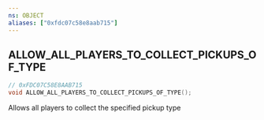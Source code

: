 ```yaml
---
ns: OBJECT
aliases: ["0xfdc07c58e8aab715"]
---
```

## ALLOW_ALL_PLAYERS_TO_COLLECT_PICKUPS_OF_TYPE

```c
// 0xFDC07C58E8AAB715
void ALLOW_ALL_PLAYERS_TO_COLLECT_PICKUPS_OF_TYPE();
```

Allows all players to collect the specified pickup type

